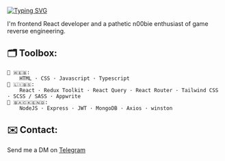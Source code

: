 [![Typing SVG](https://readme-typing-svg.demolab.com?font=Inter&weight=500&size=18&pause=3000&color=F7F7F7&vCenter=true&random=false&width=335&height=15&lines=Hey+there%2C+it's+em1+👋)](https://git.io/typing-svg)   

I'm frontend React developer and a pathetic n00bie enthusiast of game reverse engineering.

## 🗂 Toolbox:
    🔖 🇼​​​​​🇪​​​​​🇧​​​​​: 
		HTML · CSS · Javascript · Typescript
    🔖 🇱​​​​​🇮​​​​​🇧​​​​​🇸​​​​​: 
		React · Redux Toolkit · React Query · React Router · Tailwind CSS · SCSS / SASS · Appwrite
    🔖 🇧​​​​​🇦​​​​​🇨​​​​​🇰​​​​​🇪​​​​​🇳​​​​​🇩​​​​​​​​​​​​​​​: 
		NodeJS · Express · JWT · MongoDB · Axios · winston

## ✉️ Contact:
Send me a DM on [Telegram](https://t.me/em1png)
<!--
### Hi there 👋

**em1png/em1png** is a ✨ _special_ ✨ repository because its `README.md` (this file) appears on your GitHub profile.

Here are some ideas to get you started:

- 🔭 I’m currently working on ...
- 🌱 I’m currently learning ...
- 👯 I’m looking to collaborate on ...
- 🤔 I’m looking for help with ...
- 💬 Ask me about ...
- 📫 How to reach me: ...
- 😄 Pronouns: ...
- ⚡ Fun fact: ...
-->
